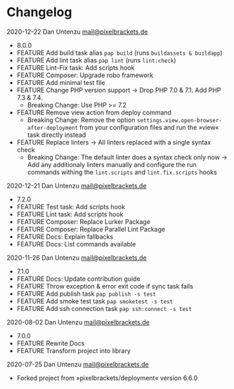 # Changelog

2020-12-22 Dan Untenzu <mail@pixelbrackets.de>

  * 8.0.0
  * FEATURE Add build task alias `pap build` (runs `buildassets & buildapp`)
  * FEATURE Add lint task alias `pap lint` (runs `lint:check`)
  * FEATURE Lint-Fix task: Add scripts hook
  * FEATURE Composer: Upgrade robo framework
  * FEATURE Add minimal test file
  * FEATURE Change PHP version support → Drop PHP 7.0 & 7.1. Add PHP 7.3 & 7.4.
    * Breaking Change: Use PHP >= 7.2
  * FEATURE Remove view action from deploy command
    * Breaking Change: Remove the option
      `settings.view.open-browser-after-deployment` from your configuration
      files and run the »view« task directly instead
  * FEATURE Replace linters → All linters replaced with a single syntax check
    * Breaking Change: The default linter does a syntax check only now → Add any
      additionaly linters manually and configure the run commands withing the
      `lint.scripts` and `lint.fix.scripts` hooks

2020-12-21 Dan Untenzu <mail@pixelbrackets.de>

  * 7.2.0
  * FEATURE Test task: Add scripts hook
  * FEATURE Lint task: Add scripts hook
  * FEATURE Composer: Replace Lurker Package
  * FEATURE Composer: Replace Parallel Lint Package
  * FEATURE Docs: Explain fallbacks
  * FEATURE Docs: List commands available

2020-11-26 Dan Untenzu <mail@pixelbrackets.de>

  * 7.1.0
  * FEATURE Docs: Update contribution guide
  * FEATURE Throw exception & error exit code if sync task fails
  * FEATURE Add publish task `pap publish -s test`
  * FEATURE Add smoke test task `pap smoketest -s test`
  * FEATURE Add ssh connection task `pap ssh:connect -s test`

2020-08-02 Dan Untenzu <mail@pixelbrackets.de>

  * 7.0.0
  * FEATURE Rewrite Docs
  * FEATURE Transform project into library

2020-07-25 Dan Untenzu <mail@pixelbrackets.de>

  * Forked project from »pixelbrackets/deployment« version 6.6.0

